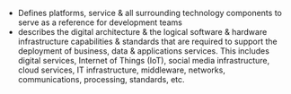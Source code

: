 - Defines platforms, service & all surrounding technology components to serve as a reference for development teams
- describes the digital architecture & the logical software & hardware infrastructure capabilities & standards that are required to support the deployment of business, data & applications services. This includes digital services, Internet of Things (IoT), social media infrastructure, cloud services, IT infrastructure, middleware, networks, communications, processing, standards, etc.
